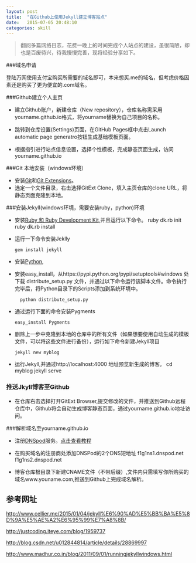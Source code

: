 ```yaml
---
layout: post
title:  "在Github上使用Jekyll建立博客站点"
date:   2015-07-05 20:48:10
categories: skill
---
```


> 翻阅多篇网络日志，花费一晚上的时间完成个人站点的建设，虽很简陋，却也是百废待兴，待我慢慢完善，现将经验分享如下。

###域名申请

登陆万网使用支付宝购买所需要的域名即可，本来想买.me的域名，但考虑价格因素还是购买了更为便宜的.com域名。


###Github建立个人主页

- 建立Github账户，新建仓库（New repository），仓库名称需采用yourname.github.io格式，将yourname替换为自己项目的名称。

- 跳转到仓库设置(Settings)页面，在GitHub Pages框中点击Launch automatic page generatro按钮生成基础模板页面。

- 根据指引进行站点信息设置，选择个性模板，完成静态页面生成，访问yourname.github.io

###Git 本地安装（windows环境）
- 安装<a href="https://git-scm.com/">Git</a>和<a href="http://sourceforge.net/projects/gitextensions/">Git Extensions</a>。
- 选定一个文件目录，右击选择GitExt Clone，填入主页仓库的clone URL，将静态页面克隆到本地。

###安装Jekyll(windows环境，需要安装ruby，python)环境
- 安装<a href="https://www.ruby-lang.org/en/">Ruby 和 Ruby Development Kit</a>,并且运行以下命令。
      ruby dk.rb init
      ruby dk.rb install

- 运行一下命令安装Jeklly

      gem install jekyll

- 安装<a href="https://www.python.org/">Python</a>,

- 安装easy_install，从https://pypi.python.org/pypi/setuptools#windows 处下载 distribute_setup.py 文件，并通过以下命令运行该脚本文件。命令执行完毕后，将Python目录下的Scripts添加到系统环境中。

        python distribute_setup.py

- 通过运行下面的命令安装Pygments

      easy_install Pygments


- 删除上一步中克隆到本地的仓库中的所有文件（如果想要使用自动生成的模板文件，可以将这些文件进行备份），运行如下命令新建Jekyll项目

      jekyll new myblog

- 运行Jekyll,并通过http://localhost:4000 地址预览新生成的博客。
      cd myblog
      jekyll serve

### 推送Jkyll博客至Github ###

- 在仓库右击选择打开GitExt Browser,提交修改的文件，并推送到Github远程仓库中，Github将会自动生成博客静态页面，通过yourname.github.io地址访问。

###解析域名至yourname.github.io

- 注册<a href="https://www.dnspod.cn/">DNSpod</a>服务。<a href="https://support.dnspod.cn/Kb/showarticle/tsid/177/">点击查看教程</a>

- 在购买域名的注册商处添加DNSPod的2个DNS短地址
      f1g1ns1.dnspod.net
      f1g1ns2.dnspod.net

- 博客仓库根目录下新建CNAME文件（不带后缀）,文件内只需填写你所购买的域名www.youname.com,推送到Github上完成域名解析。

## 参考网址 ##

http://www.cellier.me/2015/01/04/jekyll%E6%90%AD%E5%BB%BA%E5%8D%9A%E5%AE%A2%E6%95%99%E7%A8%8B/

http://justcoding.iteye.com/blog/1959737

http://blog.csdn.net/u012844814/article/details/28869997

http://www.madhur.co.in/blog/2011/09/01/runningjekyllwindows.html
